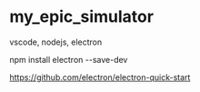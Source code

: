 # my_epic_simulator

vscode, nodejs, electron

npm install electron --save-dev

https://github.com/electron/electron-quick-start